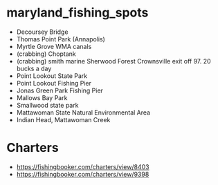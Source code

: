 # maryland_fishing_spots
- Decoursey Bridge
- Thomas Point Park (Annapolis)
- Myrtle Grove WMA canals
- (crabbing) Choptank
- (crabbing) smith marine Sherwood Forest Crownsville exit off 97. 20 bucks a day
- Point Lookout State Park
- Point Lookout Fishing Pier
- Jonas Green Park Fishing Pier
- Mallows Bay Park
- Smallwood state park
- Mattawoman State Natural Environmental Area
- Indian Head, Mattawoman Creek

# Charters
- https://fishingbooker.com/charters/view/8403
- https://fishingbooker.com/charters/view/9398
